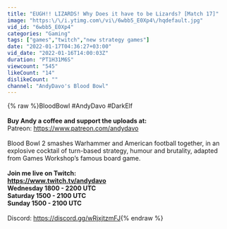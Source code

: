 ```yaml
---
title: "EUGH!! LIZARDS! Why Does it have to be Lizards? [Match 17]"
image: "https:\/\/i.ytimg.com\/vi\/6wbb5_E0Xp4\/hqdefault.jpg"
vid_id: "6wbb5_E0Xp4"
categories: "Gaming"
tags: ["games","twitch","new strategy games"]
date: "2022-01-17T04:36:27+03:00"
vid_date: "2022-01-16T14:00:03Z"
duration: "PT1H31M6S"
viewcount: "545"
likeCount: "14"
dislikeCount: ""
channel: "AndyDavo's Blood Bowl"
---
```

{% raw %}BloodBowl #AndyDavo #DarkElf<br /><br />**Buy Andy a coffee and support the uploads at:**<br />Patreon: <a rel="nofollow" target="blank" href="https://www.patreon.com/andydavo">https://www.patreon.com/andydavo</a><br /><br />Blood Bowl 2 smashes Warhammer and American football together, in an explosive cocktail of turn-based strategy, humour and brutality, adapted from Games Workshop’s famous board game.<br /><br />**Join me live on Twitch: <br /><a rel="nofollow" target="blank" href="https://www.twitch.tv/andydavo">https://www.twitch.tv/andydavo</a><br />Wednesday 1800 - 2200 UTC<br />Saturday 1500 - 2100 UTC<br />Sunday 1500 - 2100 UTC**<br /><br />Discord: <a rel="nofollow" target="blank" href="https://discord.gg/wRjxjtzmFJ">https://discord.gg/wRjxjtzmFJ</a>{% endraw %}
